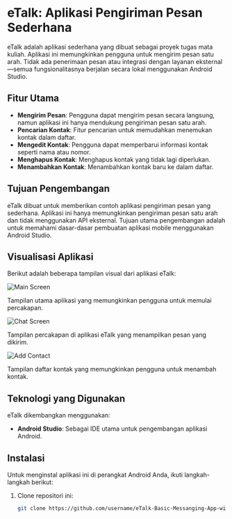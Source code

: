 # eTalk: Aplikasi Pengiriman Pesan Sederhana

eTalk adalah aplikasi sederhana yang dibuat sebagai proyek tugas mata kuliah. Aplikasi ini memungkinkan pengguna untuk mengirim pesan satu arah. Tidak ada penerimaan pesan atau integrasi dengan layanan eksternal—semua fungsionalitasnya berjalan secara lokal menggunakan Android Studio.

## Fitur Utama

- **Mengirim Pesan**: Pengguna dapat mengirim pesan secara langsung, namun aplikasi ini hanya mendukung pengiriman pesan satu arah.
- **Pencarian Kontak**: Fitur pencarian untuk memudahkan menemukan kontak dalam daftar.
- **Mengedit Kontak**: Pengguna dapat memperbarui informasi kontak seperti nama atau nomor.
- **Menghapus Kontak**: Menghapus kontak yang tidak lagi diperlukan.
- **Menambahkan Kontak**: Menambahkan kontak baru ke dalam daftar.

## Tujuan Pengembangan

eTalk dibuat untuk memberikan contoh aplikasi pengiriman pesan yang sederhana. Aplikasi ini hanya memungkinkan pengiriman pesan satu arah dan tidak menggunakan API eksternal. Tujuan utama pengembangan adalah untuk memahami dasar-dasar pembuatan aplikasi mobile menggunakan Android Studio.

## Visualisasi Aplikasi

Berikut adalah beberapa tampilan visual dari aplikasi eTalk:

![Main Screen](https://github.com/user-attachments/assets/004ce76c-ccf4-4003-996b-ed82fd80e5ea)

Tampilan utama aplikasi yang memungkinkan pengguna untuk memulai percakapan.

![Chat Screen](https://github.com/user-attachments/assets/5d11b189-3713-4e71-acb4-94412ff11054)

Tampilan percakapan di aplikasi eTalk yang menampilkan pesan yang dikirim.

![Add Contact](https://github.com/user-attachments/assets/0ee34af7-6826-407f-a54e-af00178aac31)

Tampilan daftar kontak yang memungkinkan pengguna untuk menambah kontak.

## Teknologi yang Digunakan

eTalk dikembangkan menggunakan:

- **Android Studio**: Sebagai IDE utama untuk pengembangan aplikasi Android.

## Instalasi

Untuk menginstal aplikasi ini di perangkat Android Anda, ikuti langkah-langkah berikut:

1. Clone repositori ini:
   ```bash
   git clone https://github.com/username/eTalk-Basic-Messanging-App-with-Android-Studio.git

